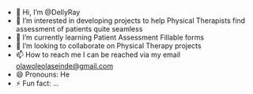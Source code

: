 - 👋 Hi, I’m @DellyRay
- 👀 I’m interested in developing projects to help Physical Therapists find assessment of patients quite seamless
- 🌱 I’m currently learning Patient Assessment Fillable forms
- 💞️ I’m looking to collaborate on Physical Therapy projects
- 📫 How to reach me I can be reached via my email olawoleolaseinde@gmail.com
- 😄 Pronouns: He
- ⚡ Fun fact: ...

<!---
DellyRay/DellyRay is a ✨ special ✨ repository because its `README.md` (this file) appears on your GitHub profile.
You can click the Preview link to take a look at your changes.
--->
